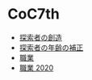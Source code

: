 # CoC7th

- [探索者の創造](pages/CharacterMaking.md)
- [探索者の年齢の補正](pages/Age.md)
- [職業](pages/Jobs.md)
- [職業 2020](pages/Jobs2020.md)
